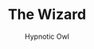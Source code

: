 ---
title: 'The Wizard'
author: Hypnotic Owl
project_image_path: '/images/gallery/the-wizard.jpeg'
external_url: 'http://hypnoticowl.com/games/the-wizard/play/'
---